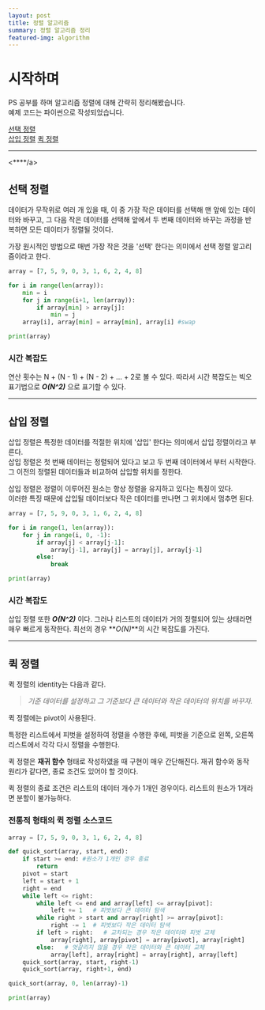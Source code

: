 ```yaml
---
layout: post
title: 정렬 알고리즘
summary: 정렬 알고리즘 정리
featured-img: algorithm
---
```


# 시작하며

PS 공부를 하며 알고리즘 정렬에 대해 간략히 정리해봤습니다.  
예제 코드는 파이썬으로 작성되었습니다.

[선택 정렬](#select_align)  
[삽입 정렬](#insert_align)
[퀵 정렬](#quick_align)

---

<a name="select_align"><\*\*\*\*/a>

## 선택 정렬

데이터가 무작위로 여러 개 있을 때, 이 중 가장 작은 데이터를 선택해 맨 앞에 있는 데이터와 바꾸고, 그 다음 작은 데이터를 선택해 앞에서 두 번째 데이터와 바꾸는 과정을 반복하면 모든 데이터가 정렬될 것이다.

가장 원시적인 방법으로 매번 가장 작은 것을 '선택' 한다는 의미에서 선택 정렬 알고리즘이라고 한다.

```python
array = [7, 5, 9, 0, 3, 1, 6, 2, 4, 8]

for i in range(len(array)):
    min = i
    for j in range(i+1, len(array)):
        if array[min] > array[j]:
            min = j
    array[i], array[min] = array[min], array[i] #swap

print(array)
```

### 시간 복잡도

연산 횟수는 N + (N - 1) + (N - 2) + ... + 2로 볼 수 있다. 따라서 시간 복잡도는 빅오 표기법으로 **_O(N^2)_** 으로 표기할 수 있다.

---

<a name="insert_align"></a>

## 삽입 정렬

삽입 정렬은 특정한 데이터를 적절한 위치에 '삽입' 한다는 의미에서 삽입 정렬이라고 부른다.  
삽입 정렬은 첫 번째 데이터는 정렬되어 있다고 보고 두 번째 데이터에서 부터 시작한다.  
그 이전의 정렬된 데이터들과 비교하여 삽입할 위치를 정한다.

삽입 정렬은 정렬이 이루어진 원소는 항상 정렬을 유지하고 있다는 특징이 있다.  
이러한 특징 때문에 삽입될 데이터보다 작은 데이터를 만나면 그 위치에서 멈추면 된다.

```python
array = [7, 5, 9, 0, 3, 1, 6, 2, 4, 8]

for i in range(1, len(array)):
    for j in range(i, 0, -1):
        if array[j] < array[j-1]:
            array[j-1], array[j] = array[j], array[j-1]
        else:
            break

print(array)
```

### 시간 복잡도

삽입 정렬 또한 **_O(N^2)_** 이다. 그러나 리스트의 데이터가 거의 정렬되어 있는 상태라면 매우 빠르게 동작한다. 최선의 경우 **_O(N)_**의 시간 복잡도를 가진다.

---

<a name="quick_sort"></a>

## 퀵 정렬

퀵 정렬의 identity는 다음과 같다.

> _기준 데이터를 설정하고 그 기준보다 큰 데이터와 작은 데이터의 위치를 바꾸자._

퀵 정렬에는 pivot이 사용된다.

특정한 리스트에서 피벗을 설정하여 정렬을 수행한 후에, 피벗을 기준으로 왼쪽, 오른쪽 리스트에서 각각 다시 정렬을 수행한다.

퀵 정렬은 **재귀 함수** 형태로 작성하였을 때 구현이 매우 간단해진다.
재귀 함수와 동작 원리가 같다면, 종료 조건도 있어야 할 것이다.

퀵 정렬의 종료 조건은 리스트의 데이터 개수가 1개인 경우이다. 리스트의 원소가 1개라면 분할이 불가능하다.

### 전통적 형태의 퀵 정렬 소스코드

```python
array = [7, 5, 9, 0, 3, 1, 6, 2, 4, 8]

def quick_sort(array, start, end):
    if start >= end: #원소가 1개인 경우 종료
        return
    pivot = start
    left = start + 1
    right = end
    while left <= right:
        while left <= end and array[left] <= array[pivot]:
            left += 1   # 피벗보다 큰 데이터 탐색
        while right > start and array[right] >= array[pivot]:
            right -= 1  # 피벗보다 작은 데이터 탐색
        if left > right:   # 교차되는 경우 작은 데이터와 피벗 교체
            array[right], array[pivot] = array[pivot], array[right]
        else:   # 엇갈리지 않을 경우 작은 데이터와 큰 데이터 교체
            array[left], array[right] = array[right], array[left]
    quick_sort(array, start, right-1)
    quick_sort(array, right+1, end)

quick_sort(array, 0, len(array)-1)

print(array)
```
